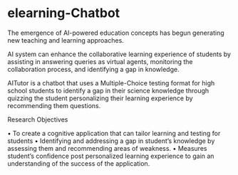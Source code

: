 # elearning-Chatbot

The emergence of AI-powered education concepts has begun
generating new teaching and learning approaches.

AI system can enhance the collaborative learning experience of
students by assisting in answering queries as virtual agents,
monitoring the collaboration process, and identifying a gap in
knowledge.

AITutor is a chatbot that uses a Multiple-Choice testing format
for high school students to identify a gap in their science
knowledge through quizzing the student personalizing their
learning experience by recommending them questions.


Research Objectives

• To create a cognitive application that can tailor learning and
testing for students
• Identifying and addressing a gap in student’s knowledge by
assessing them and recommending areas of weakness.
• Measures student’s confidence post personalized learning
experience to gain an understanding of the success of the
application.
